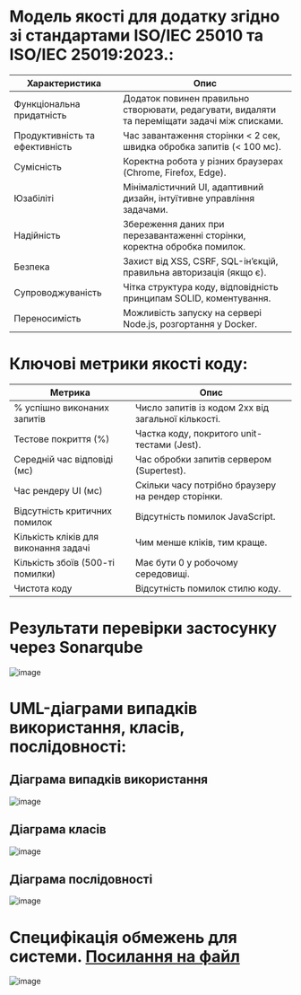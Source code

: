 # Модель якості для додатку згідно зі стандартами ISO/IEC 25010 та ISO/IEC 25019:2023.:

| Характеристика | Опис |
| -------------------------- | --------------------------------------------------------------------------------------------- |
| Функціональна придатність	| Додаток повинен правильно створювати, редагувати, видаляти та переміщати задачі між списками. |
| Продуктивність та ефективність |	Час завантаження сторінки < 2 сек, швидка обробка запитів (< 100 мс). |
| Сумісність | Коректна робота у різних браузерах (Chrome, Firefox, Edge). |
| Юзабіліті |	Мінімалістичний UI, адаптивний дизайн, інтуїтивне управління задачами. |
| Надійність |	Збереження даних при перезавантаженні сторінки, коректна обробка помилок. |
| Безпека |	Захист від XSS, CSRF, SQL-ін’єкцій, правильна авторизація (якщо є). |
| Супроводжуваність |	Чітка структура коду, відповідність принципам SOLID, коментування. |
| Переносимість |	Можливість запуску на сервері Node.js, розгортання у Docker. |


# Ключові метрики якості коду:

| Метрика |	Опис |
| ---------------- | ---------------------------------- |
| % успішно виконаних запитів	| Число запитів із кодом 2xx від загальної кількості. |
| Тестове покриття (%) | Частка коду, покритого unit-тестами (Jest). |
| Середній час відповіді (мс) |	Час обробки запитів сервером (Supertest). |
| Час рендеру UI (мс) |	Скільки часу потрібно браузеру на рендер сторінки. |
| Відсутність критичних помилок | Відсутність помилок JavaScript. |
| Кількість кліків для виконання задачі	| Чим менше кліків, тим краще. |
| Кількість збоїв (500-ті помилки) | Має бути 0 у робочому середовищі. |
| Чистота коду | Відсутність помилок стилю коду. |


# Результати перевірки застосунку через Sonarqube
![image](https://github.com/user-attachments/assets/1b45ae77-6f12-446e-a59b-b6e10ea42a90)

# UML-діаграми випадків використання, класів, послідовності:
## Діаграма випадків використання
![image](https://www.plantuml.com/plantuml/png/TP51IWCn58RtESLZzbtOrgqKF8C726DmKojCqfK8JhjmAOXquKQyGIWMWxNJA_plHhxNpY8C9BiVlkz_USdC1zk4vVtSs3eyD5JX0nq_8t7BArvZYyWl5LbFDzurfd5ri8kxkHFmwmnXXpz44lOeNXHZpniSSE1NmWyYlhK2KQXKqQCXEKllQkjF9LAmxIUka8XR7BKN7NxFOwyl1iexEkrKF1l0wnuV3_1FxAHTBiaRRbKgYPE1-8Qa1FPbPLfMIjjScYTZz2rfDBhIxV8mpiCa3zCiICVCBMxbq_u1)
## Діаграма класів
![image](https://www.plantuml.com/plantuml/png/SoWkIImgAStDuKhEIImkLl39B2vHgEPI00Bjp1Gh1R_ItAJK8WY_9BCa9zLA8RYaA3Cl7IgKM9nTRAKG0gIYOq52NBLS49F0OYIO17H7IManNAnMWOiBx1ObGoK5BLrT1QNSnBnA9R2fN0wfUIb09mC0)
## Діаграма послідовності
![image](https://www.plantuml.com/plantuml/png/RP2nJiGm38RtF8Lr4mo5_GPq2yDD88wAsJGM2j0sIW9Yf7HWO-h4m3DK20a4eho2_KQOqW6aJab-V_h-oAkOCAIhyj9WaUe0_CY3tFARD78dBJzpB_V6A-8Avx5Ai3YXKyZN2y2en__HXi8r1TZQl_61OjmvZziZzviRCoU7R4yzI-2E1txHf0D-vLwlEfJMv6ib9iCI3Wysnx2BrcO9uuMP2hF9SKJM1IeIf1fAT1LuFAFHeC1SkTO-yISF-lgG1wsMXhz-48tU__p3hAYokgHl)

# Специфікація обмежень для системи. [Посилання на файл](docs/specification)
![image](https://github.com/user-attachments/assets/425c375d-4c22-4cce-967f-84e9bc8a7e95)
